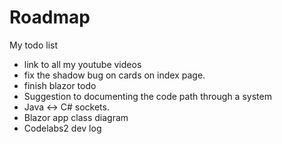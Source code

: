 ﻿# Roadmap
My todo list

* link to all my youtube videos
* fix the shadow bug on cards on index page.
* finish blazor todo
* Suggestion to documenting the code path through a system
* Java <-> C# sockets.
* Blazor app class diagram
* Codelabs2 dev log